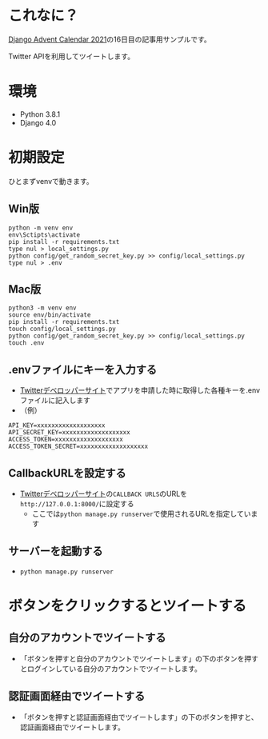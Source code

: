 # これなに？
[Django Advent Calendar 2021](https://qiita.com/advent-calendar/2021/django)の16日目の記事用サンプルです。

Twitter APIを利用してツイートします。

# 環境

- Python 3.8.1
- Django 4.0

# 初期設定

ひとまずvenvで動きます。

## Win版
    python -m venv env
    env\Sctipts\activate
    pip install -r requirements.txt
    type nul > local_settings.py
    python config/get_random_secret_key.py >> config/local_settings.py
    type nul > .env


## Mac版
    python3 -m venv env
    source env/bin/activate
    pip install -r requirements.txt
    touch config/local_settings.py
    python config/get_random_secret_key.py >> config/local_settings.py
    touch .env

## .envファイルにキーを入力する
- [Twitterデベロッパーサイト](https://developer.twitter.com/en/portal/dashboard)でアプリを申請した時に取得した各種キーを.envファイルに記入します
- （例）

```
API_KEY=xxxxxxxxxxxxxxxxxxx
API_SECRET_KEY=xxxxxxxxxxxxxxxxxxx
ACCESS_TOKEN=xxxxxxxxxxxxxxxxxxx
ACCESS_TOKEN_SECRET=xxxxxxxxxxxxxxxxxxx
```

## CallbackURLを設定する
- [Twitterデベロッパーサイト](https://developer.twitter.com/en/portal/dashboard)の`CALLBACK URLS`のURLを`http://127.0.0.1:8000/`に設定する
  - ここでは`python manage.py runserver`で使用されるURLを指定しています

## サーバーを起動する
- `python manage.py runserver`

# ボタンをクリックするとツイートする
## 自分のアカウントでツイートする
- 「ボタンを押すと自分のアカウントでツイートします」の下のボタンを押すとログインしている自分のアカウントでツイートします。

## 認証画面経由でツイートする
- 「ボタンを押すと認証画面経由でツイートします」の下のボタンを押すと、認証画面経由でツイートします。
